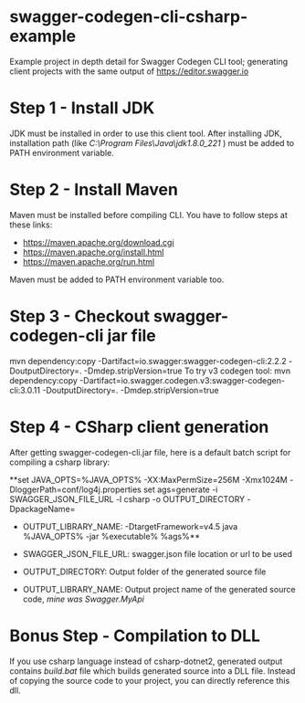 # swagger-codegen-cli-csharp-example
Example project in depth detail for Swagger Codegen CLI tool; generating client projects with the same output of https://editor.swagger.io

# Step 1 - Install JDK
JDK must be installed in order to use this client tool. After installing JDK, installation path (like  *C:\Program Files\Java\jdk1.8.0_221* ) must be added to PATH environment variable.

# Step 2 - Install Maven
Maven must be installed before compiling CLI. You have to follow steps at these links:
- https://maven.apache.org/download.cgi
- https://maven.apache.org/install.html
- https://maven.apache.org/run.html

Maven must be added to PATH environment variable too.

# Step 3 - Checkout swagger-codegen-cli jar file
mvn dependency:copy -Dartifact=io.swagger:swagger-codegen-cli:2.2.2 -DoutputDirectory=. -Dmdep.stripVersion=true
To try v3 codegen tool:
mvn dependency:copy -Dartifact=io.swagger.codegen.v3:swagger-codegen-cli:3.0.11 -DoutputDirectory=. -Dmdep.stripVersion=true

# Step 4 - CSharp client generation
After getting swagger-codegen-cli.jar file, here is a default batch script for compiling a csharp library:

**set JAVA_OPTS=%JAVA_OPTS% -XX:MaxPermSize=256M -Xmx1024M -DloggerPath=conf/log4j.properties
set ags=generate -i SWAGGER_JSON_FILE_URL -l csharp -o OUTPUT_DIRECTORY -DpackageName=
- OUTPUT_LIBRARY_NAME: -DtargetFramework=v4.5
java %JAVA_OPTS% -jar %executable% %ags%**

- SWAGGER_JSON_FILE_URL: swagger.json file location or url to be used
- OUTPUT_DIRECTORY: Output folder of the generated source file
- OUTPUT_LIBRARY_NAME: Output project name of the generated source code, *mine was Swagger.MyApi*

# Bonus Step - Compilation to DLL
If you use csharp language instead of csharp-dotnet2, generated output contains *build.bat* file which builds generated source into a DLL file. Instead of copying the source code to your project, you can directly reference this dll. 
